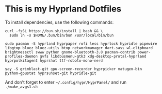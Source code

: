 # This is my Hyprland Dotfiles

To install dependencies, use the following commands:

```
curl -fsSL https://bun.sh/install | bash && \
  sudo ln -s $HOME/.bun/bin/bun /usr/local/bin/bun
```

```
sudo pacman -S hyprland hyprpaper rofi less hyprlock hypridle pipewire libgtop bluez bluez-utils btop networkmanager dart-sass wl-clipboard brightnessctl swww python gnome-bluetooth-3.0 pacman-contrib power-profiles-daemon gvfs libdbusmenu-gtk3 xdg-desktop-protal-hyprland hyprpolkitagent hyprshot ttf-roboto-mono-nerd
```

```
yay -S grimblast-git gpu-screen-recorder hyprpicker matugen-bin python-gpustat hyprsunset-git hypridle-git
```

And don't forget to enter `~/.config/hypr/HyprPanel/` and run `./make_avgs1.sh`
